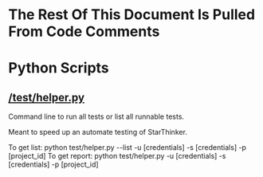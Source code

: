 # The Rest Of This Document Is Pulled From Code Comments


# Python Scripts


## [/test/helper.py](/test/helper.py)

Command line to run all tests or list all runnable tests.

Meant to speed up an automate testing of StarThinker.

To get list: python test/helper.py --list -u [credentials] -s [credentials] -p [project_id]
To get report: python test/helper.py -u [credentials] -s [credentials] -p [project_id]


